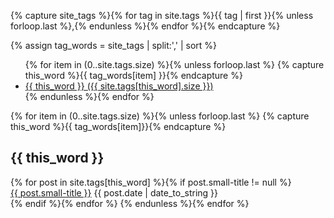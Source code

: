 
<!-- Get the tag name for every tag on the site and set them
to the `site_tags` variable. -->
{% capture site_tags %}{% for tag in site.tags %}{{ tag | first }}{% unless forloop.last %},{% endunless %}{% endfor %}{% endcapture %}

<!-- `tag_words` is a sorted array of the tag names. -->
{% assign tag_words = site_tags | split:',' | sort %}


<!-- List of all tags -->
<ul class="tags">
  {% for item in (0..site.tags.size) %}{% unless forloop.last %}
    {% capture this_word %}{{ tag_words[item] }}{% endcapture %}
    <li>
      <a href="#{{ this_word | cgi_escape }}" class="tag">{{ this_word }}
        <span>({{ site.tags[this_word].size }})</span>
      </a>
    </li>
  {% endunless %}{% endfor %}
</ul>


<!-- Posts by Tag -->
<div>
  {% for item in (0..site.tags.size) %}{% unless forloop.last %}
    {% capture this_word %}{{ tag_words[item]}}{% endcapture %}
    <h2 id="{{ this_word }}">{{ this_word }}</h2>
    {% for post in site.tags[this_word] %}{% if post.small-title != null %}
      <div>
          <a href="{{ post.url }}">{{ post.small-title }}</a>
          {{ post.date | date_to_string }}
      </div>
      <div style="clear: both;"></div>
    {% endif %}{% endfor %}
  {% endunless %}{% endfor %}
</div>
